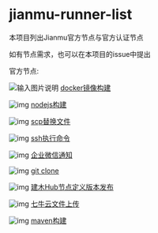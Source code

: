 # jianmu-runner-list

本项目列出Jianmu官方节点与官方认证节点

如有节点需求，也可以在本项目的issue中提出


官方节点:

![输入图片说明](https://img.jianmu.run/node-definition/icon/FvWtndEdOK9WmEc8WCmvKLYpy2Xv?imageView2/2/w/30/h/30/interlace/1/q/100)  [docker镜像构建](https://hub.jianmu.run/_/docker_image_build)

![img](https://img.jianmu.run/node-definition/icon/FpON0edVLhS5j3Kgvs9i-rwljruu?imageView2/2/w/30/h/30/interlace/1/q/100)  [nodejs构建](https://hub.jianmu.run/_/nodejs_build)

![img](https://img.jianmu.run/node-definition/icon/FuR2Q_RwpR-J1vBT5vQ9nhl3cRGG?imageView2/2/w/30/h/30/interlace/1/q/100)  [scp替换文件](https://hub.jianmu.run/_/scp_resouce)

![img](https://img.jianmu.run/node-definition/icon/FuR2Q_RwpR-J1vBT5vQ9nhl3cRGG?imageView2/2/w/30/h/30/interlace/1/q/100)  [ssh执行命令](https://hub.jianmu.run/_/ssh_cmd)

![img](https://img.jianmu.run/node-definition/icon/Fm-mFNmB-yLjzHprqYzStHx12E0t?imageView2/2/w/30/h/30/interlace/1/q/100)  [企业微信通知](https://hub.jianmu.run/_/qywx_notice)

![img](https://img.jianmu.run/node-definition/icon/FikR5g_gILRZjr-olpMqypjhfuj3?imageView2/2/w/30/h/30/interlace/1/q/100)  [git clone](https://hub.jianmu.run/_/git_clone)

![img](https://img.jianmu.run/node-definition/icon/FuldakfWy16et8gfoLhrhqjmrFgA?imageView2/2/w/30/h/30/interlace/1/q/100)  [建木Hub节点定义版本发布](https://hub.jianmu.run/_/hub_publish)

![img](https://img.jianmu.run/node-definition/icon/FjLa8W_mgaQc6ZuZ_JccCyxY4wDr?imageView2/2/w/30/h/30/interlace/1/q/100)  [七牛云文件上传](https://hub.jianmu.run/_/qiniu_upload)

![img](https://img.jianmu.run/node-definition/icon/FjIcOhP7DXyU8LfuoqkQ96hK7itw?imageView2/2/w/30/h/30/interlace/1/q/100)  [maven构建](https://hub.jianmu.run/_/maven_build)

